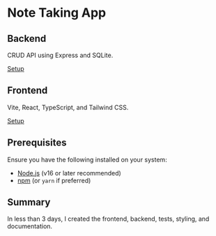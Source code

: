 # Note Taking App

## Backend

CRUD API using Express and SQLite.

[Setup](https://github.com/nbolin/notes/blob/main/notes-api/README.md)

## Frontend

Vite, React, TypeScript, and Tailwind CSS.

[Setup](https://github.com/nbolin/notes/blob/main/notes-app/README.md)

## Prerequisites

Ensure you have the following installed on your system:

- [Node.js](https://nodejs.org/) (v16 or later recommended)
- [npm](https://www.npmjs.com/) (or `yarn` if preferred)

## Summary

In less than 3 days, I created the frontend, backend, tests, styling, and documentation.